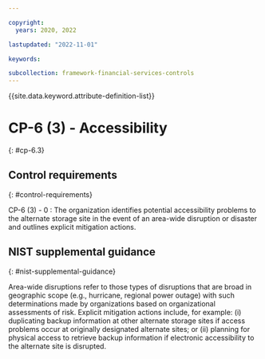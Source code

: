 ```yaml
---

copyright:
  years: 2020, 2022

lastupdated: "2022-11-01"

keywords:

subcollection: framework-financial-services-controls
---
```


{{site.data.keyword.attribute-definition-list}}

               
# CP-6 (3) - Accessibility
{: #cp-6.3}

## Control requirements
{: #control-requirements}

CP-6 (3) - 0
    : The organization identifies potential accessibility problems to the alternate storage site in the event of an area-wide disruption or disaster and outlines explicit mitigation actions.

## NIST supplemental guidance
{: #nist-supplemental-guidance}

Area-wide disruptions refer to those types of disruptions that are broad in geographic scope (e.g., hurricane, regional power outage) with such determinations made by organizations based on organizational assessments of risk. Explicit mitigation actions include, for example: (i) duplicating backup information at other alternate storage sites if access problems occur at originally designated alternate sites; or (ii) planning for physical access to retrieve backup information if electronic accessibility to the alternate site is disrupted.






